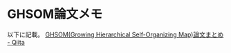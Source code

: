 # GHSOM論文メモ

以下に記載。
[GHSOM(Growing Hierarchical Self-Organizing Map)論文まとめ - Qiita](https://qiita.com/ryuki999/private/4ee5baf52e633d96efd0)
